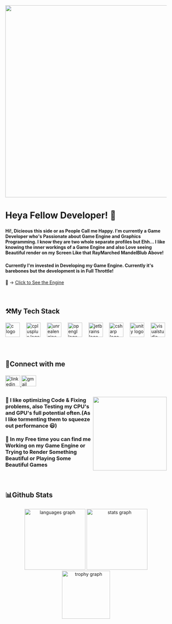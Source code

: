 <img align="center" width="600" src="https://media1.giphy.com/media/v1.Y2lkPTc5MGI3NjExMDJ2ajdiMWcxdDRqZ2U0eXNiazNsdmE0cjUyM2w4NjVoOHJlZmpzaSZlcD12MV9pbnRlcm5hbF9naWZfYnlfaWQmY3Q9Zw/l4JyMhNmNSZIBFtjG/giphy.gif"  />

###

<h1 align="left">Heya Fellow Developer! 👋</h1>

###

<h4 align="left">Hi!, Dicieous this side or as People Call me Happy. I'm currently a Game Developer who's Passionate about Game Engine and Graphics Programming. I know they are two whole separate profiles but Ehh... I like knowing the inner workings of a Game Engine and also Love seeing Beautiful render on my Screen Like that RayMarched MandelBlub Above!</h4>

###

<h4 align="left">Currently I'm invested in Developing my Game Engine. Currently it's barebones but the development is in Full Throttle!</h4>

🚂 -> [Click to See the Engine](https://github.com/dicieous/VortexGameEngine)

###

<br>

<h2 align="left">⚒My Tech Stack</h2>

###

<div align="left">
  <img src="https://cdn.jsdelivr.net/gh/devicons/devicon/icons/c/c-original.svg" height="45" alt="c logo"  />
  <img width="12" />
  <img src="https://cdn.jsdelivr.net/gh/devicons/devicon/icons/cplusplus/cplusplus-original.svg" height="45" alt="cplusplus logo"  />
  <img width="12" />
  <img src="https://cdn.jsdelivr.net/gh/devicons/devicon/icons/unrealengine/unrealengine-original.svg" height="45" alt="unrealengine logo"  />
  <img width="12" />
  <img src="https://cdn.jsdelivr.net/gh/devicons/devicon/icons/opengl/opengl-original.svg" height="45" alt="opengl logo"  />
  <img width="12" />
  <img src="https://cdn.jsdelivr.net/gh/devicons/devicon/icons/jetbrains/jetbrains-original.svg" height="45" alt="jetbrains logo"  />
  <img width="12" />
  <img src="https://cdn.jsdelivr.net/gh/devicons/devicon/icons/csharp/csharp-original.svg" height="45" alt="csharp logo"  />
  <img width="12" />
  <img src="https://cdn.jsdelivr.net/gh/devicons/devicon/icons/unity/unity-original.svg" height="45" alt="unity logo"  />
  <img width="12" />
  <img src="https://cdn.jsdelivr.net/gh/devicons/devicon/icons/visualstudio/visualstudio-plain.svg" height="45" alt="visualstudio logo"  />
</div>

###

<br>

<h2 align="left">🤝Connect with me</h2>

###

<div align="left">
  <a href="https://www.linkedin.com/in/singhhappy/" target="_blank">
    <img src="https://raw.githubusercontent.com/maurodesouza/profile-readme-generator/master/src/assets/icons/social/linkedin/default.svg" width="46" height="34" alt="linkedin logo"  />
  </a>
  <a href="happyarnav425@gmail.com" target="_blank">
    <img src="https://raw.githubusercontent.com/maurodesouza/profile-readme-generator/master/src/assets/icons/social/gmail/default.svg" width="46" height="34" alt="gmail logo"  />
  </a>
</div>

##

<img align="right" height="230" src="https://media2.giphy.com/media/v1.Y2lkPTc5MGI3NjExMXUwa2YxcHVtdHZiaWE4b2ZtOG92MDY2MDRmM3kxYzRncXU1NjE5NyZlcD12MV9pbnRlcm5hbF9naWZfYnlfaWQmY3Q9Zw/JIX9t2j0ZTN9S/giphy.gif"  />

###

<h3 align="left">🔹 I like optimizing Code & Fixing problems, also Testing my CPU's and GPU's full potential often.(As I like tormenting them to squeeze out performance 😃)</h3>

<h3 align="left">🔹 In my Free time you can find me Working on my Game Engine or Trying to Render Something Beautiful or Playing Some Beautiful Games</h3>

###

<h5 align="left"></h5>

###

<br>

<h2 align="left">📊Github Stats</h2>

###

<div align="center">
  <img src="https://github-readme-stats.vercel.app/api/top-langs?username=Dicieous&locale=en&hide_title=false&layout=compact&card_width=320&langs_count=7&theme=noctis_minimus&hide_border=true&order=2" height="190" alt="languages graph"  />
  <img src="https://github-readme-stats.vercel.app/api?username=Dicieous&hide_title=false&hide_rank=false&show_icons=true&include_all_commits=true&count_private=true&disable_animations=false&theme=noctis_minimus&locale=en&hide_border=true&order=1" height="190" alt="stats graph"  />
  <img src="https://github-profile-trophy.vercel.app?username=Dicieous&theme=tokyonight&column=-1&row=1&margin-w=8&margin-h=8&no-bg=false&no-frame=true&order=4" height="150" alt="trophy graph"  />
</div>

###
